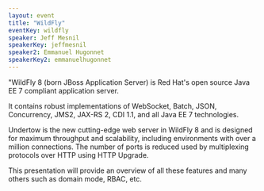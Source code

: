 ```yaml
---
layout: event
title: "WildFly"
eventKey: wildfly
speaker: Jeff Mesnil
speakerKey: jeffmesnil
speaker2: Emmanuel Hugonnet
speakerKey2: emmanuelhugonnet
---
```


"WildFly 8 (born JBoss Application Server) is Red Hat's open source Java EE 7 compliant application server. 

It contains robust implementations of WebSocket, Batch, JSON, Concurrency, JMS2, JAX-RS 2, CDI 1.1, and all Java EE 7 technologies. 

Undertow is the new cutting-edge web server in WildFly 8 and is designed for maximum throughput and scalability, including environments with over a million connections. The number of ports is reduced used by multiplexing protocols over HTTP using HTTP Upgrade.

This presentation will provide an overview of all these features and many others such as domain mode, RBAC, etc.